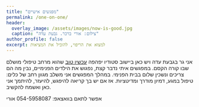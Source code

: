 ```yaml
---
title: "מפגשים אישיים"
permalink: /one-on-one/
header:
  overlay_image: /assets/images/now-is-good.jpg
  caption: "צילום: אורי ברכר. גבעת עדה"
author_profile: false
excerpt: למצוא את הריפוי, להוביל את המציאות
---
```


אני גר בגבעת עדה ויש כאן ביישוב סטודיו יפהפה [עכשיו טוב][nowgood] שהוא מרחב טיפולי מושלם שבו קורה הקסם.
במפגשים איתי נדבר קצת, נפגוש את הילדים הפנימיים, נבין מה הם צריכים ונשכין שלום בבית הפנימי.
במהלך המפגשים אני משלב מגוון רחב של כלים: טיפול במגע, דמיון מודרך ומדיטציות.
אז אם יש בך קריאה להיפגש, להיעזר, להיתמך אני כאן ואשמח להקשיב.

אפשר לתאם בוואצאפ: 054-5958087 אורי

[nowgood]: http://nowisgood.co.il/
